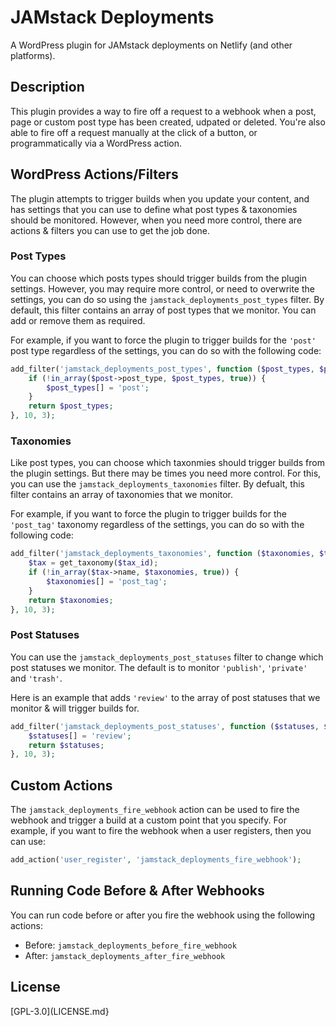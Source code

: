 # JAMstack Deployments

A WordPress plugin for JAMstack deployments on Netlify (and other platforms).

## Description

This plugin provides a way to fire off a request to a webhook when a post, page or custom post type has been created, udpated or deleted. You're also able to fire off a request manually at the click of a button, or programmatically via a WordPress action.

## WordPress Actions/Filters

The plugin attempts to trigger builds when you update your content, and has settings that you can use to define what post types & taxonomies should be monitored. However, when you need more control, there are actions & filters you can use to get the job done.

### Post Types

You can choose which posts types should trigger builds from the plugin settings. However, you may require more control, or need to overwrite the settings, you can do so using the `jamstack_deployments_post_types` filter. By default, this filter contains an array of post types that we monitor. You can add or remove them as required.

For example, if you want to force the plugin to trigger builds for the `'post'` post type regardless of the settings, you can do so with the following code:

```php
add_filter('jamstack_deployments_post_types', function ($post_types, $post_id, $post) {
    if (!in_array($post->post_type, $post_types, true)) {
        $post_types[] = 'post';
    }
    return $post_types;
}, 10, 3);
```

### Taxonomies

Like post types, you can choose which taxonmies should trigger builds from the plugin settings. But there may be times you need more control. For this, you can use the `jamstack_deployments_taxonomies` filter. By defualt, this filter contains an array of taxonomies that we monitor.

For example, if you want to force the plugin to trigger builds for the `'post_tag'` taxonomy regardless of the settings, you can do so with the following code:

```php
add_filter('jamstack_deployments_taxonomies', function ($taxonomies, $term_id, $tax_id) {
    $tax = get_taxonomy($tax_id);
    if (!in_array($tax->name, $taxonomies, true)) {
        $taxonomies[] = 'post_tag';
    }
    return $taxonomies;
}, 10, 3);
```

### Post Statuses

You can use the `jamstack_deployments_post_statuses` filter to change which post statuses we monitor. The default is to monitor `'publish'`, `'private'` and `'trash'`.

Here is an example that adds `'review'` to the array of post statuses that we monitor & will trigger builds for.

```php
add_filter('jamstack_deployments_post_statuses', function ($statuses, $post_id, $post) {
    $statuses[] = 'review';
    return $statuses;
}, 10, 3);
```

## Custom Actions

The `jamstack_deployments_fire_webhook` action can be used to fire the webhook and trigger a build at a custom point that you specify. For example, if you want to fire the webhook when a user registers, then you can use:

```php
add_action('user_register', 'jamstack_deployments_fire_webhook');
```

## Running Code Before & After Webhooks

You can run code before or after you fire the webhook using the following actions:

* Before: `jamstack_deployments_before_fire_webhook`
* After: `jamstack_deployments_after_fire_webhook`

## License
[GPL-3.0](LICENSE.md}
